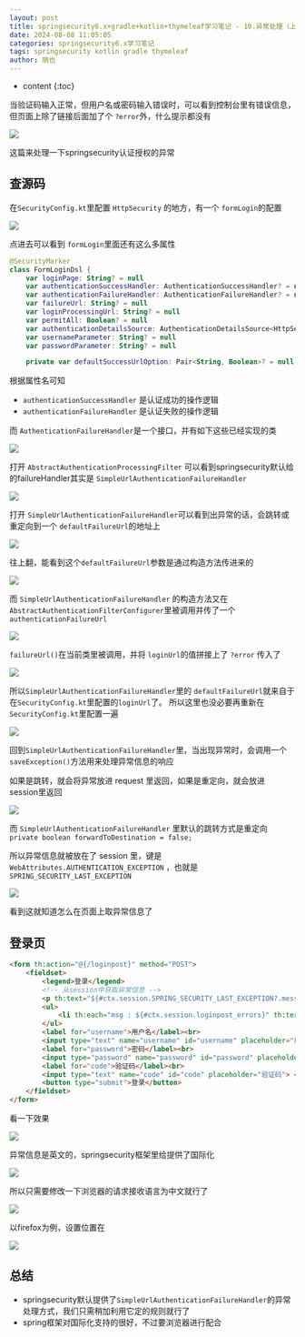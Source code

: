```yaml
---
layout: post
title: springsecurity6.x+gradle+kotlin+thymeleaf学习笔记 - 10.异常处理（上）
date: 2024-08-08 11:05:05
categories: springsecurity6.x学习笔记
tags: springsecurity kotlin gradle thymeleaf
author: 朋也
---
```


* content
{:toc}







当验证码输入正常，但用户名或密码输入错误时，可以看到控制台里有错误信息，但页面上除了链接后面加了个 `?error`外，什么提示都没有

![](/assets/1745310669809.png)

这篇来处理一下springsecurity认证授权的异常

## 查源码

在`SecurityConfig.kt`里配置 `HttpSecurity` 的地方，有一个 `formLogin`的配置

![](/assets/1745310681690.png)

点进去可以看到 `formLogin`里面还有这么多属性

```kotlin
@SecurityMarker
class FormLoginDsl {
    var loginPage: String? = null
    var authenticationSuccessHandler: AuthenticationSuccessHandler? = null
    var authenticationFailureHandler: AuthenticationFailureHandler? = null
    var failureUrl: String? = null
    var loginProcessingUrl: String? = null
    var permitAll: Boolean? = null
    var authenticationDetailsSource: AuthenticationDetailsSource<HttpServletRequest, *>? = null
    var usernameParameter: String? = null
    var passwordParameter: String? = null

    private var defaultSuccessUrlOption: Pair<String, Boolean>? = null
```

根据属性名可知

- `authenticationSuccessHandler` 是认证成功的操作逻辑
- `authenticationFailureHandler` 是认证失败的操作逻辑

而 `AuthenticationFailureHandler`是一个接口，并有如下这些已经实现的类

![](/assets/1745310692977.png)

打开 `AbstractAuthenticationProcessingFilter` 可以看到springsecurity默认给的failureHandler其实是 `SimpleUrlAuthenticationFailureHandler`

![](/assets/1745310704185.png)

打开 `SimpleUrlAuthenticationFailureHandler`可以看到出异常的话，会跳转或重定向到一个 `defaultFailureUrl`的地址上

![](/assets/1745310713175.png)

往上翻，能看到这个`defaultFailureUrl`参数是通过构造方法传进来的

![](/assets/1745310720553.png)

而 `SimpleUrlAuthenticationFailureHandler` 的构造方法又在 `AbstractAuthenticationFilterConfigurer`里被调用并传了一个 `authenticationFailureUrl`

![](/assets/1745310729375.png)

`failureUrl()`在当前类里被调用，并将 `loginUrl`的值拼接上了 `?error` 传入了

![](/assets/1745310738432.png)

所以`SimpleUrlAuthenticationFailureHandler`里的 `defaultFailureUrl`就来自于在`SecurityConfig.kt`里配置的`loginUrl`了。
所以这里也没必要再重新在`SecurityConfig.kt`里配置一遍

![](/assets/1745310746395.png)

回到`SimpleUrlAuthenticationFailureHandler`里，当出现异常时，会调用一个`saveException()`方法用来处理异常信息的响应

如果是跳转，就会将异常放进 request 里返回，如果是重定向，就会放进 session里返回

![](/assets/1745310754569.png)

而 `SimpleUrlAuthenticationFailureHandler` 里默认的跳转方式是重定向 `private boolean forwardToDestination = false;`

所以异常信息就被放在了 session 里，键是 `WebAttributes.AUTHENTICATION_EXCEPTION` ，也就是 `SPRING_SECURITY_LAST_EXCEPTION`

![](/assets/1745310767607.png)

看到这就知道怎么在页面上取异常信息了

## 登录页

```html
<form th:action="@{/loginpost}" method="POST">
    <fieldset>
        <legend>登录</legend>
        <!-- 从session中获取异常信息 -->
        <p th:text="${#ctx.session.SPRING_SECURITY_LAST_EXCEPTION?.message}" style="color:red;"></p>
        <ul>
            <li th:each="msg : ${#ctx.session.loginpost_errors}" th:text="${msg}"></li>
        </ul>
        <label for="username">用户名</label><br>
        <input type="text" name="username" id="username" placeholder="用户名"> <br>
        <label for="password">密码</label><br>
        <input type="password" name="password" id="password" placeholder="密码"> <br>
        <label for="code">验证码</label><br>
        <input type="text" name="code" id="code" placeholder="验证码"> <img th:src="@{/captcha}" alt="Captcha" id="captchaImg" onclick="updateCaptcha()"><br>
        <button type="submit">登录</button>
    </fieldset>
</form>
```

看一下效果

![](/assets/1745310778354.png)

异常信息是英文的，springsecurity框架里给提供了国际化

![](/assets/1745310786145.png)

所以只需要修改一下浏览器的请求接收语言为中文就行了

![](/assets/1745310793772.png)

以firefox为例，设置位置在

![](/assets/1745310801473.png)

## 总结

- springsecurity默认提供了`SimpleUrlAuthenticationFailureHandler`的异常处理方式，我们只需稍加利用它定的规则就行了
- spring框架对国际化支持的很好，不过要浏览器进行配合

